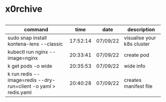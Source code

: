 # x0rchive


```bash
```

| command | time | date | description |
| ------- | ---- | ---- | ----------- |
| sudo snap install kontena-lens --classic | 17:52:14 | 07/09/22 | visualise your k8s cluster |
| kubectl run nginx --image=nginx | 20:33:41 | 07/09/22 | create pod |
| k get pods -o wide | 20:35:53 | 07/09/22 | wide info |
| k run redis --image=redis --dry-run=client -o yaml > redis.yaml | 20:40:28 | 07/09/22 | creates manifest file |
